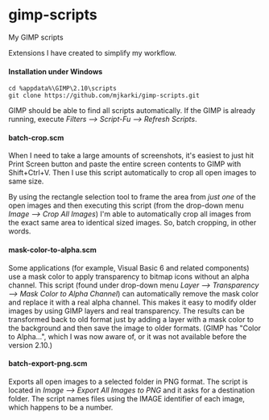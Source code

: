 # gimp-scripts
My GIMP scripts

Extensions I have created to simplify my workflow.

#### Installation under Windows

```
cd %appdata%\GIMP\2.10\scripts
git clone https://github.com/mjkarki/gimp-scripts.git
```

GIMP should be able to find all scripts automatically. If the GIMP is already running, execute *Filters --> Script-Fu --> Refresh Scripts*.

#### batch-crop.scm

When I need to take a large amounts of screenshots, it's easiest to just hit Print Screen button and paste the entire screen contents to GIMP with Shift+Ctrl+V. Then I use this script automatically to crop all open images to same size.

By using the rectangle selection tool to frame the area from *just one* of the open images and then executing this script (from the drop-down menu *Image --> Crop All Images*) I'm able to automatically crop all images from the exact same area to identical sized images. So, batch cropping, in other words.

#### mask-color-to-alpha.scm

Some applications (for example, Visual Basic 6 and related components) use a mask color to apply transparency to bitmap icons without an alpha channel. This script (found under drop-down menu *Layer --> Transparency --> Mask Color to Alpha Channel*) can automatically remove the mask color and replace it with a real alpha channel. This makes it easy to modify older images by using GIMP layers and real transparency. The results can be transformed back to old format just by adding a layer with a mask color to the background and then save the image to older formats. (GIMP has "Color to Alpha...", which I was now aware of, or it was not available before the version 2.10.)

#### batch-export-png.scm

Exports all open images to a selected folder in PNG format. The script is located in *Image --> Export All Images to PNG* and it asks for a destination folder. The script names files using the IMAGE identifier of each image, which happens to be a number.

